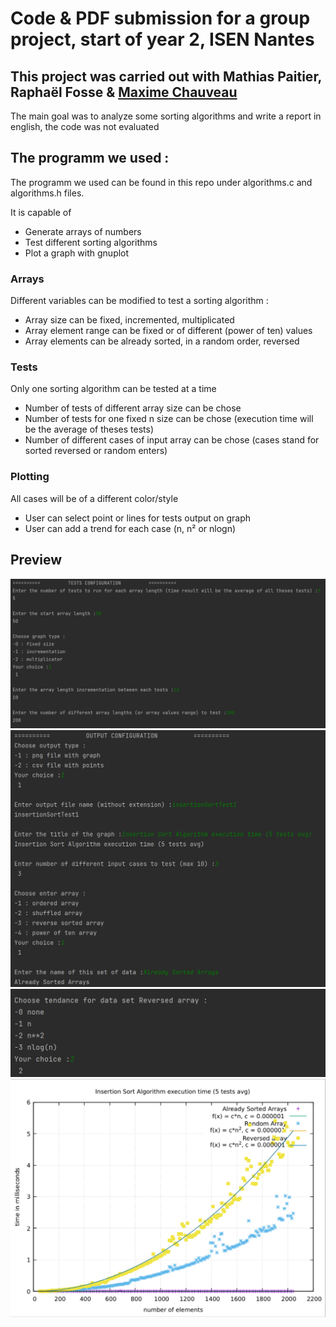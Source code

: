 # Code & PDF submission for a group project, start of year 2, ISEN Nantes

## This project was carried out with Mathias Paitier, Raphaël Fosse & [Maxime Chauveau](https://github.com/Mexiam)

The main goal was to analyze some sorting algorithms and write a report in english, the code was not evaluated

## The programm we used :

The programm we used can be found in this repo under algorithms.c and algorithms.h files.

It is capable of 

- Generate arrays of numbers
- Test different sorting algorithms
- Plot a graph with gnuplot

### Arrays

Different variables can be modified to test a sorting algorithm :
- Array size can be fixed, incremented, multiplicated
- Array element range can be fixed or of different (power of ten) values
- Array elements can be already sorted, in a random order, reversed

### Tests

Only one sorting algorithm can be tested at a time
- Number of tests of different array size can be chose
- Number of tests for one fixed n size can be chose (execution time will be the average of theses tests)
- Number of different cases of input array can be chose (cases stand for sorted reversed or random enters)

### Plotting

All cases will be of a different color/style
- User can select point or lines for tests output on graph
- User can add a trend for each case (n, n² or nlogn)

## Preview

![](./previewExamples/testsconfig.png)
![](./previewExamples/outputconfig.png)
![](./previewExamples/choosetrend.png)
![](./previewExamples/output.png)
